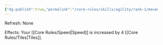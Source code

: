 ```yaml
---
{"dg-publish":true,"permalink":"/core-rules/skills/agility/rank-1/movement-1/"}
---
```


Refresh: None

Effects:
Your [[Core Rules/Speed\|Speed]] is increased by 4 [[Core Rules/Tiles\|Tiles]].